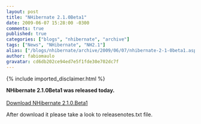 ```yaml
---
layout: post
title: "NHibernate 2.1.0Beta1"
date: 2009-06-07 15:28:00 -0300
comments: true
published: true
categories: ["blogs", "nhibernate", "archive"]
tags: ["News", "NHibernate", "NH2.1"]
alias: ["/blogs/nhibernate/archive/2009/06/07/nhibernate-2-1-0beta1.aspx"]
author: fabiomaulo
gravatar: cd6db202ce94ed7e5f1fde30e702dc7f
---
```

{% include imported_disclaimer.html %}
<p><strong>NHibernate 2.1.0Beta1 was released today.</strong>     <br />    <br /><a target="_blank" href="https://sourceforge.net/project/showfiles.php?group_id=73818">Download NHibernate 2.1.0.Beta1</a></p>
<p>After download it please take a look to releasenotes.txt file.</p>
